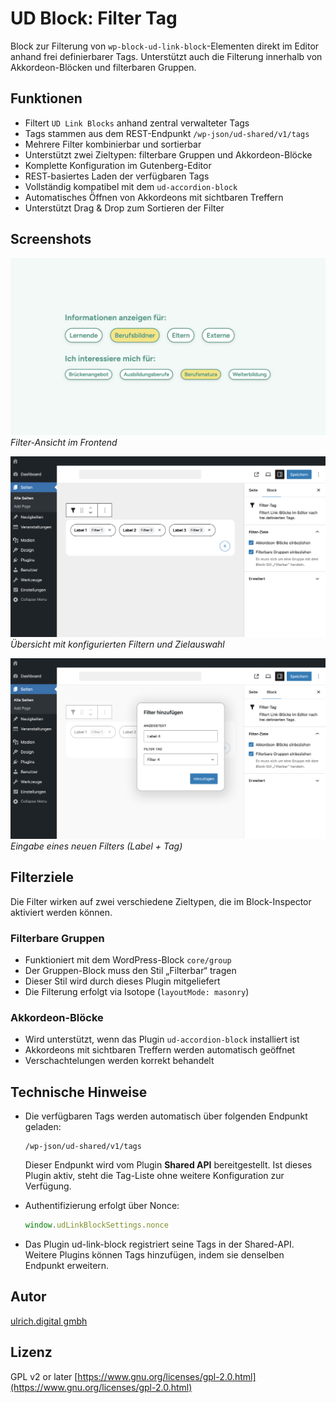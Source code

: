 # UD Block: Filter Tag 

Block zur Filterung von `wp-block-ud-link-block`-Elementen direkt im Editor anhand frei definierbarer Tags.
Unterstützt auch die Filterung innerhalb von Akkordeon-Blöcken und filterbaren Gruppen.



## Funktionen
- Filtert `UD Link Blocks` anhand zentral verwalteter Tags
- Tags stammen aus dem REST-Endpunkt `/wp-json/ud-shared/v1/tags`
- Mehrere Filter kombinierbar und sortierbar
- Unterstützt zwei Zieltypen: filterbare Gruppen und Akkordeon-Blöcke
- Komplette Konfiguration im Gutenberg-Editor
- REST-basiertes Laden der verfügbaren Tags
- Vollständig kompatibel mit dem `ud-accordion-block`
- Automatisches Öffnen von Akkordeons mit sichtbaren Treffern
- Unterstützt Drag & Drop zum Sortieren der Filter


## Screenshots
![Frontend](assets/img/ud-filter-tag-block.png)
*Filter-Ansicht im Frontend*


![Filter-UI im Editor](assets/img/editor.png)
*Übersicht mit konfigurierten Filtern und Zielauswahl*

![Filter hinzufügen](assets/img/editor-filter_hinzufugen.png)
*Eingabe eines neuen Filters (Label + Tag)*



## Filterziele

Die Filter wirken auf zwei verschiedene Zieltypen, die im Block-Inspector aktiviert werden können.

### Filterbare Gruppen

- Funktioniert mit dem WordPress-Block `core/group`
- Der Gruppen-Block muss den Stil „Filterbar“ tragen
- Dieser Stil wird durch dieses Plugin mitgeliefert
- Die Filterung erfolgt via Isotope (`layoutMode: masonry`)

### Akkordeon-Blöcke

- Wird unterstützt, wenn das Plugin `ud-accordion-block` installiert ist
- Akkordeons mit sichtbaren Treffern werden automatisch geöffnet
- Verschachtelungen werden korrekt behandelt



## Technische Hinweise

- Die verfügbaren Tags werden automatisch über folgenden Endpunkt geladen:

    ```
    /wp-json/ud-shared/v1/tags
    ````

    Dieser Endpunkt wird vom Plugin **Shared API** bereitgestellt.
    Ist dieses Plugin aktiv, steht die Tag-Liste ohne weitere Konfiguration zur Verfügung.

- Authentifizierung erfolgt über Nonce:
    ```js
    window.udLinkBlockSettings.nonce
    ````

- Das Plugin ud-link-block registriert seine Tags in der Shared-API. Weitere Plugins können Tags hinzufügen, indem sie denselben Endpunkt erweitern.



## Autor

[ulrich.digital gmbh](https://ulrich.digital)


## Lizenz

GPL v2 or later
[https://www.gnu.org/licenses/gpl-2.0.html](https://www.gnu.org/licenses/gpl-2.0.html)


